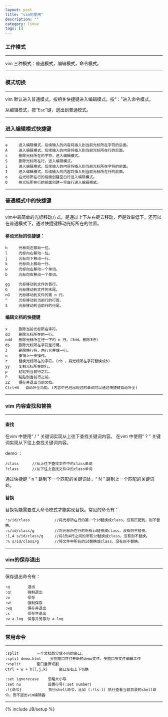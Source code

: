 ```yaml
---
layout: post
title: "vim的使用"
description: ""
category: linux
tags: []
---
```


### 工作模式

---

vim 三种模式：普通模式，编辑模式，命令模式。

---

### 模式切换

---

vim 默认进入普通模式，按相关快捷键进入编辑模式，按“：”进入命令模式。

从编辑模式，按“Esc”键，退出到普通模式。

---


### 进入编辑模式快捷键

---

```
a     进入编辑模式，后续输入的内容将插入到当前光标所在字符的后面。
A     进入编辑模式，后续输入的内容将插入到当前光标所在行的后面。
s     删除光标所在的字符，进入编辑模式。
S     删除光标所在行，进入编辑模式。
i     进入编辑模式，后续输入的内容将插入到当前光标所在字符的前面。
I     进入编辑模式，后续输入的内容将插入到当前光标所在行的前面。
o     在光标所在行的后面创建空白行进入编辑模式。
O     在光标所在行的前面创建一空白行进入编辑模式。
```

---

### 普通模式中的快捷键

---

vim中最简单的光标移动方式，是通过上下左右键去移动，但是效率低下。还可以在普通模式下，通过快捷键移动光标所在的位置。

#### 移动光标的快捷键：

```
h     光标向左移动一位。
l     光标向右移动一位。
j     光标向下移动一行。
k     光标向上移动一行。
w     光标向左移动一个单词。
b     光标向右移动一个单词。

gg    光标移动到文件的首行。
G     光标移动到文件的末尾。
nG    光标移动到文件的第 n 行。
^     光标移动到当前行的行首。
$     光标移动到当前行的行尾。
```

#### 编辑文档的快捷键

```
x     删除当前光标所在字符。
dd    删除光标所在的一行。
ndd   删除光标所在行一下的 n 行，(3dd，删除3行)
d$    删除光标所在字符至行尾。
J     删除换行符，两行合并成一行。
u     撤销上一步操作。
r     替换光标所在的字符。(rb ，将光标所在字符替换成b)
yy    复制光标所在的行。
p     粘贴到当前行之后。
P     粘贴到当前行之前。
ZZ    保存并退出当前文档。
Ctrl+N   自动补全功能。(内容中已经出现过的单词可以通过快捷键自动补全)
```

---

### vim 内容查找和替换
---

#### 查找

在vim 中使用“ / ” 关键词实现从上往下查找关键词内容。
在vim 中使用“ ? ” 关键词实现从下往上查找关键词内容。

demo ：

```
/class      //从上往下查找文件中的class单词
?class      //从下往上查找文件中的class单词
```
通过快捷键 “ n ” 跳到下一个匹配的关键词处，“ N ” 跳到上一个匹配的关键词处。

#### 替换


替换功能需要进入命令模式才能实现替换。常见的命令有：

```
:s/id/class           //将光标所在行的第一个id替换成class，没有匹配到，则不替换。
:s/id/class/g         //将光标所在行的所有id替换成class，没有则不替换。
:1,4 s/id/class/g     //将1到4行之间的所有id替换成class，没有则不替换。
:% s/id/class/g       //将文件中所有的id替换成class，没有则不替换。
```
---

### vim的保存退出
---

保存退出命令有：

```
:q        退出
:q!       强制退出
:w        保存
:w!       强制保存
:wq       保存并退出
:x        保存并退出
:w a.log  保存并另存为 a.log
```
---

### 常用命令

---

```
:split        一个文档划分成不同的窗口。
:split demo.html    分割窗口并打开新的demo文件。多窗口多文件编辑工作
:vsplit       窗口垂直切割
Ctrl + w + h(l,j,k)     窗口左右上下切换

:set ignorecase    忽略大小写
:set nu            设置行号(:set number)
:!{命令}            执行shell命令，比如 (:!ls-l) 执行查看当前目录的shell命令，而不退出vim编辑器
```

---

{% include JB/setup %}